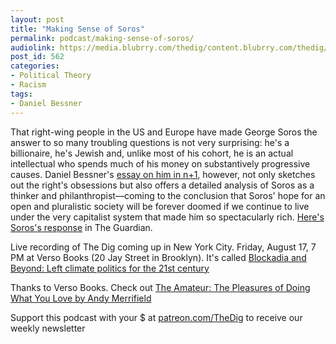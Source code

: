 ```yaml
---
layout: post
title: "Making Sense of Soros"
permalink: podcast/making-sense-of-soros/
audiolink: https://media.blubrry.com/thedig/content.blubrry.com/thedig/The_Dig_-_EP_138_-_Bessner.mp3
post_id: 562
categories: 
- Political Theory
- Racism
tags: 
- Daniel Bessner
---
```


That right-wing people in the US and Europe have made George Soros the answer to so many troubling questions is not very surprising: he's a billionaire, he's Jewish and, unlike most of his cohort, he is an actual intellectual who spends much of his money on substantively progressive causes. Daniel Bessner's 
[essay on him in n+1](https://nplusonemag.com/online-only/online-only/the-globalist/), however, not only sketches out the right's obsessions but also offers a detailed analysis of Soros as a thinker and philanthropist—coming to the conclusion that Soros' hope for an open and pluralistic society will be forever doomed if we continue to live under the very capitalist system that made him so spectacularly rich. 
[Here's Soros's response](https://www.theguardian.com/business/2018/jul/13/george-soros-im-a-passionate-critic-of-market-fundamentalism) in The Guardian.

Live recording of The Dig coming up in New York City. Friday, August 17, 7 PM at Verso Books (20 Jay Street in Brooklyn). It's called [Blockadia and Beyond: Left climate politics for the 21st century](https://www.facebook.com/events/2042636042656908/?active_tab=about)

Thanks to Verso Books. Check out [The Amateur: The Pleasures of Doing What You Love by Andy Merrifield](versobooks.com/books/2765-the-amateur)

Support this podcast with your $ at [patreon.com/TheDig](http://www.patreon.com/TheDig)  to receive our weekly newsletter
